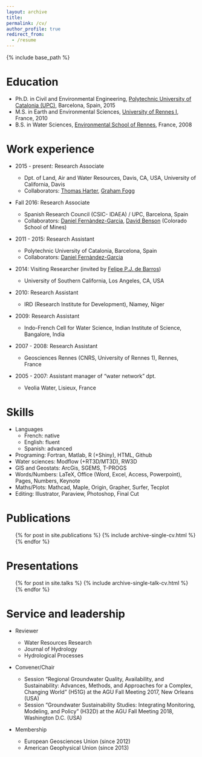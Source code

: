 ```yaml
---
layout: archive
title:
permalink: /cv/
author_profile: true
redirect_from:
  - /resume
---
```


{% include base_path %}

Education
======
* Ph.D. in Civil and Environmental Engineering, [Polytechnic University of Catalonia (UPC)](https://h2ogeo.upc.edu/en/), Barcelona, Spain, 2015
* M.S. in Earth and Environmental Sciences, [University of Rennes I](https://geosciences.univ-rennes1.fr/en/geosciences-rennes-0), France, 2010
* B.S. in Water Sciences, [Environmental School of Rennes](https://www.ecole-eme.fr), France, 2008


Work experience
======
* 2015 - present: Research Associate
  * Dpt. of Land, Air and Water Resources, Davis, CA, USA, University of California, Davis
  * Collaborators: [Thomas Harter](http://groundwater.ucdavis.edu/People/), [Graham Fogg](http://lawr.ucdavis.edu/people/faculty/fogg-graham)

* Fall 2016: Research Associate
  * Spanish Research Council (CSIC- IDAEA) / UPC, Barcelona, Spain
  * Collaborators: [Daniel Fernàndez-Garcia](https://scholar.google.com/citations?user=B8hhzusAAAAJ&hl=en), [David Benson](https://geology.mines.edu/project/benson-david/) (Colorado School of Mines)

* 2011 - 2015: Research Assistant
  * Polytechnic University of Catalonia, Barcelona, Spain
  * Collaborators: [Daniel Fernàndez-Garcia](https://scholar.google.com/citations?user=B8hhzusAAAAJ&hl=en)

* 2014: Visiting Researcher (invited by [Felipe P.J. de Barros](https://viterbi.usc.edu/directory/faculty/De-Barros/Felipe))
  * University of Southern California, Los Angeles, CA, USA

* 2010: Research Assistant
  * IRD (Research Institute for Development), Niamey, Niger

* 2009: Research Assistant
  * Indo-French Cell for Water Science, Indian Institute of Science, Bangalore, India

* 2007 - 2008: Research Assistant
  * Geosciences Rennes (CNRS, University of Rennes 1), Rennes, France

* 2005 - 2007: Assistant manager of “water network” dpt.
  * Veolia Water, Lisieux, France


Skills
======
* Languages
  * French: native
  * English: fluent
  * Spanish: advanced
* Programing: Fortran, Matlab, R (+Shiny), HTML, Github
* Water sciences: Modflow (+RT3D/MT3D), RW3D
* GIS and Geostats: ArcGis, SGEMS, T-PROGS
* Words/Numbers: LaTeX, Office (Word, Excel, Access, Powerpoint), Pages, Numbers, Keynote
* Maths/Plots: Mathcad, Maple, Origin, Grapher, Surfer, Tecplot
* Editing: Illustrator, Paraview, Photoshop, Final Cut


Publications
======
  <ul>{% for post in site.publications %}
    {% include archive-single-cv.html %}
  {% endfor %}</ul>


Presentations
======
  <ul>{% for post in site.talks %}
    {% include archive-single-talk-cv.html %}
  {% endfor %}</ul>


Service and leadership
======
* Reviewer
  * Water Resources Research
  * Journal of Hydrology
  * Hydrological Processes

* Convener/Chair
  * Session “Regional Groundwater Quality, Availability, and Sustainability: Advances, Methods, and Approaches for a Complex, Changing World” (H51G) at the AGU Fall Meeting 2017, New Orleans (USA)
  * Session “Groundwater Sustainability Studies: Integrating Monitoring, Modeling, and Policy” (H32D) at the AGU Fall Meeting 2018, Washington D.C. (USA)

* Membership
  * European Geosciences Union (since 2012)
  * American Geophysical Union (since 2013)

